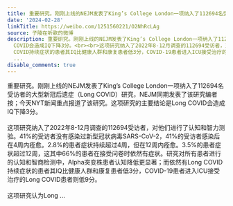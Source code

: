 ```yaml
---
title: 重要研究。刚刚上线的NEJM发表了King’s College London一项纳入了112694名受访者的大型新冠后遗症（Long COVID）研究，NEJM同期发表了该研究编者按；今天NYT新...
date: '2024-02-28'
linkTitle: https://weibo.com/1251560221/O2NhRcLAg
source: 子陵在听歌的微博
description: 重要研究。刚刚上线的NEJM发表了King’s College London一项纳入了112694名受访者的大型新冠后遗症（Long COVID）研究，NEJM同期发表了该研究编者按；今天NYT新闻重点报道了该研究。这项研究的主要结论是Long
  COVID会造成IQ下降3分。<br><br>这项研究纳入了2022年8-12月调查的112694受访者，对他们进行了认知和智力测验。41%的受访者没有感染过新型冠状病毒SARS-CoV-2，41%的受访者感染后在4周内痊愈。2.8%的患者症状持续超过4周，但在12周内痊愈。3.5%的患者症状超过12周，这其中66%的患者在接受问卷时依然有症状。研究对所有患者进行的认知和智商检测中，Alpha突变株患者认知降低更显著；而依然有Long
  COVID持续症状的患者其IQ比健康人群和康复患者低3分，COVID-19患者进入ICU接受治疗的Long COVID患者则低9分。<br><br>这项研究认为Long
  ...
disable_comments: true
---
```

重要研究。刚刚上线的NEJM发表了King’s College London一项纳入了112694名受访者的大型新冠后遗症（Long COVID）研究，NEJM同期发表了该研究编者按；今天NYT新闻重点报道了该研究。这项研究的主要结论是Long COVID会造成IQ下降3分。<br><br>这项研究纳入了2022年8-12月调查的112694受访者，对他们进行了认知和智力测验。41%的受访者没有感染过新型冠状病毒SARS-CoV-2，41%的受访者感染后在4周内痊愈。2.8%的患者症状持续超过4周，但在12周内痊愈。3.5%的患者症状超过12周，这其中66%的患者在接受问卷时依然有症状。研究对所有患者进行的认知和智商检测中，Alpha突变株患者认知降低更显著；而依然有Long COVID持续症状的患者其IQ比健康人群和康复患者低3分，COVID-19患者进入ICU接受治疗的Long COVID患者则低9分。<br><br>这项研究认为Long ...